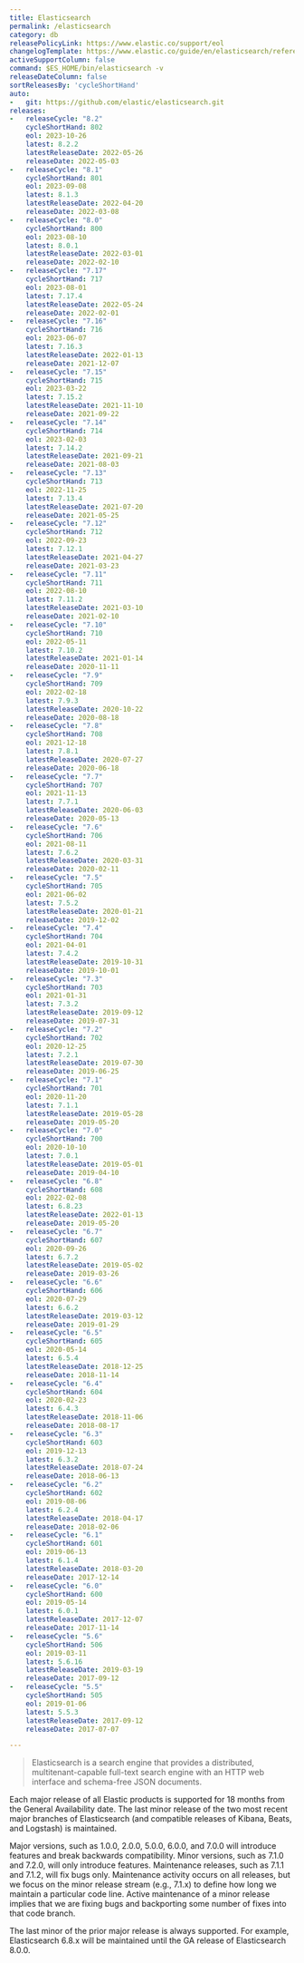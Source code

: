 ```yaml
---
title: Elasticsearch
permalink: /elasticsearch
category: db
releasePolicyLink: https://www.elastic.co/support/eol
changelogTemplate: https://www.elastic.co/guide/en/elasticsearch/reference/__RELEASE_CYCLE__/release-notes-__LATEST__.html
activeSupportColumn: false
command: $ES_HOME/bin/elasticsearch -v
releaseDateColumn: false
sortReleasesBy: 'cycleShortHand'
auto:
-   git: https://github.com/elastic/elasticsearch.git
releases:
-   releaseCycle: "8.2"
    cycleShortHand: 802
    eol: 2023-10-26
    latest: 8.2.2
    latestReleaseDate: 2022-05-26
    releaseDate: 2022-05-03
-   releaseCycle: "8.1"
    cycleShortHand: 801
    eol: 2023-09-08
    latest: 8.1.3
    latestReleaseDate: 2022-04-20
    releaseDate: 2022-03-08
-   releaseCycle: "8.0"
    cycleShortHand: 800
    eol: 2023-08-10
    latest: 8.0.1
    latestReleaseDate: 2022-03-01
    releaseDate: 2022-02-10
-   releaseCycle: "7.17"
    cycleShortHand: 717
    eol: 2023-08-01
    latest: 7.17.4
    latestReleaseDate: 2022-05-24
    releaseDate: 2022-02-01
-   releaseCycle: "7.16"
    cycleShortHand: 716
    eol: 2023-06-07
    latest: 7.16.3
    latestReleaseDate: 2022-01-13
    releaseDate: 2021-12-07
-   releaseCycle: "7.15"
    cycleShortHand: 715
    eol: 2023-03-22
    latest: 7.15.2
    latestReleaseDate: 2021-11-10
    releaseDate: 2021-09-22
-   releaseCycle: "7.14"
    cycleShortHand: 714
    eol: 2023-02-03
    latest: 7.14.2
    latestReleaseDate: 2021-09-21
    releaseDate: 2021-08-03
-   releaseCycle: "7.13"
    cycleShortHand: 713
    eol: 2022-11-25
    latest: 7.13.4
    latestReleaseDate: 2021-07-20
    releaseDate: 2021-05-25
-   releaseCycle: "7.12"
    cycleShortHand: 712
    eol: 2022-09-23
    latest: 7.12.1
    latestReleaseDate: 2021-04-27
    releaseDate: 2021-03-23
-   releaseCycle: "7.11"
    cycleShortHand: 711
    eol: 2022-08-10
    latest: 7.11.2
    latestReleaseDate: 2021-03-10
    releaseDate: 2021-02-10
-   releaseCycle: "7.10"
    cycleShortHand: 710
    eol: 2022-05-11
    latest: 7.10.2
    latestReleaseDate: 2021-01-14
    releaseDate: 2020-11-11
-   releaseCycle: "7.9"
    cycleShortHand: 709
    eol: 2022-02-18
    latest: 7.9.3
    latestReleaseDate: 2020-10-22
    releaseDate: 2020-08-18
-   releaseCycle: "7.8"
    cycleShortHand: 708
    eol: 2021-12-18
    latest: 7.8.1
    latestReleaseDate: 2020-07-27
    releaseDate: 2020-06-18
-   releaseCycle: "7.7"
    cycleShortHand: 707
    eol: 2021-11-13
    latest: 7.7.1
    latestReleaseDate: 2020-06-03
    releaseDate: 2020-05-13
-   releaseCycle: "7.6"
    cycleShortHand: 706
    eol: 2021-08-11
    latest: 7.6.2
    latestReleaseDate: 2020-03-31
    releaseDate: 2020-02-11
-   releaseCycle: "7.5"
    cycleShortHand: 705
    eol: 2021-06-02
    latest: 7.5.2
    latestReleaseDate: 2020-01-21
    releaseDate: 2019-12-02
-   releaseCycle: "7.4"
    cycleShortHand: 704
    eol: 2021-04-01
    latest: 7.4.2
    latestReleaseDate: 2019-10-31
    releaseDate: 2019-10-01
-   releaseCycle: "7.3"
    cycleShortHand: 703
    eol: 2021-01-31
    latest: 7.3.2
    latestReleaseDate: 2019-09-12
    releaseDate: 2019-07-31
-   releaseCycle: "7.2"
    cycleShortHand: 702
    eol: 2020-12-25
    latest: 7.2.1
    latestReleaseDate: 2019-07-30
    releaseDate: 2019-06-25
-   releaseCycle: "7.1"
    cycleShortHand: 701
    eol: 2020-11-20
    latest: 7.1.1
    latestReleaseDate: 2019-05-28
    releaseDate: 2019-05-20
-   releaseCycle: "7.0"
    cycleShortHand: 700
    eol: 2020-10-10
    latest: 7.0.1
    latestReleaseDate: 2019-05-01
    releaseDate: 2019-04-10
-   releaseCycle: "6.8"
    cycleShortHand: 608
    eol: 2022-02-08
    latest: 6.8.23
    latestReleaseDate: 2022-01-13
    releaseDate: 2019-05-20
-   releaseCycle: "6.7"
    cycleShortHand: 607
    eol: 2020-09-26
    latest: 6.7.2
    latestReleaseDate: 2019-05-02
    releaseDate: 2019-03-26
-   releaseCycle: "6.6"
    cycleShortHand: 606
    eol: 2020-07-29
    latest: 6.6.2
    latestReleaseDate: 2019-03-12
    releaseDate: 2019-01-29
-   releaseCycle: "6.5"
    cycleShortHand: 605
    eol: 2020-05-14
    latest: 6.5.4
    latestReleaseDate: 2018-12-25
    releaseDate: 2018-11-14
-   releaseCycle: "6.4"
    cycleShortHand: 604
    eol: 2020-02-23
    latest: 6.4.3
    latestReleaseDate: 2018-11-06
    releaseDate: 2018-08-17
-   releaseCycle: "6.3"
    cycleShortHand: 603
    eol: 2019-12-13
    latest: 6.3.2
    latestReleaseDate: 2018-07-24
    releaseDate: 2018-06-13
-   releaseCycle: "6.2"
    cycleShortHand: 602
    eol: 2019-08-06
    latest: 6.2.4
    latestReleaseDate: 2018-04-17
    releaseDate: 2018-02-06
-   releaseCycle: "6.1"
    cycleShortHand: 601
    eol: 2019-06-13
    latest: 6.1.4
    latestReleaseDate: 2018-03-20
    releaseDate: 2017-12-14
-   releaseCycle: "6.0"
    cycleShortHand: 600
    eol: 2019-05-14
    latest: 6.0.1
    latestReleaseDate: 2017-12-07
    releaseDate: 2017-11-14
-   releaseCycle: "5.6"
    cycleShortHand: 506
    eol: 2019-03-11
    latest: 5.6.16
    latestReleaseDate: 2019-03-19
    releaseDate: 2017-09-12
-   releaseCycle: "5.5"
    cycleShortHand: 505
    eol: 2019-01-06
    latest: 5.5.3
    latestReleaseDate: 2017-09-12
    releaseDate: 2017-07-07

---
```


> Elasticsearch is a search engine that provides a distributed, multitenant-capable full-text search engine with an HTTP web interface and schema-free JSON documents.

Each major release of all Elastic products is supported for 18 months from the General Availability date. The last minor release of the two most recent major branches of Elasticsearch (and compatible releases of Kibana, Beats, and Logstash) is maintained.

Major versions, such as 1.0.0, 2.0.0, 5.0.0, 6.0.0, and 7.0.0 will introduce features and break backwards compatibility. Minor versions, such as 7.1.0 and 7.2.0, will only introduce features. Maintenance releases, such as 7.1.1 and 7.1.2, will fix bugs only. Maintenance activity occurs on all releases, but we focus on the minor release stream (e.g., 7.1.x) to define how long we maintain a particular code line. Active maintenance of a minor release implies that we are fixing bugs and backporting some number of fixes into that code branch.

The last minor of the prior major release is always supported. For example, Elasticsearch 6.8.x will be maintained until the GA release of Elasticsearch 8.0.0.
